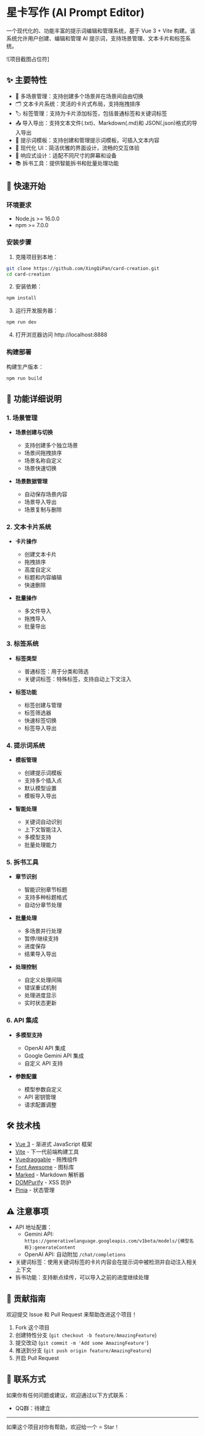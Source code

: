 # 星卡写作 (AI Prompt Editor)

一个现代化的、功能丰富的提示词编辑和管理系统，基于 Vue 3 + Vite 构建。该系统允许用户创建、编辑和管理 AI 提示词，支持场景管理、文本卡片和标签系统。

![项目截图占位符]

## ✨ 主要特性

- 📝 多场景管理：支持创建多个场景并在场景间自由切换
- 🗂️ 文本卡片系统：灵活的卡片式布局，支持拖拽排序
- 🏷️ 标签管理：支持为卡片添加标签，包括普通标签和关键词标签
- 📤 导入导出：支持文本文件(.txt)、Markdown(.md)和 JSON(.json)格式的导入导出
- 🎯 提示词模板：支持创建和管理提示词模板，可插入文本内容
- 🎨 现代化 UI：简洁优雅的界面设计，流畅的交互体验
- 📱 响应式设计：适配不同尺寸的屏幕和设备
- 📚 拆书工具：提供智能拆书和批量处理功能

## 🚀 快速开始

### 环境要求

- Node.js >= 16.0.0
- npm >= 7.0.0

### 安装步骤

1. 克隆项目到本地：

```bash
git clone https://github.com/XingQiPan/card-creation.git
cd card-creation
```

2. 安装依赖：

```bash
npm install
```

3. 运行开发服务器：

```bash
npm run dev
```

4. 打开浏览器访问 http://localhost:8888

### 构建部署

构建生产版本：
```bash
npm run build
```

## 📖 功能详细说明

### 1. 场景管理

- **场景创建与切换**
  - 支持创建多个独立场景
  - 场景间拖拽排序
  - 场景名称自定义
  - 场景快速切换

- **场景数据管理**
  - 自动保存场景内容
  - 场景导入导出
  - 场景复制与删除

### 2. 文本卡片系统

- **卡片操作**
  - 创建文本卡片
  - 拖拽排序
  - 高度自定义
  - 标题和内容编辑
  - 快速删除

- **批量操作**
  - 多文件导入
  - 拖拽导入
  - 批量导出

### 3. 标签系统

- **标签类型**
  - 普通标签：用于分类和筛选
  - 关键词标签：特殊标签，支持自动上下文注入
  
- **标签功能**
  - 标签创建与管理
  - 标签筛选器
  - 快速标签切换
  - 标签导入导出

### 4. 提示词系统

- **模板管理**
  - 创建提示词模板
  - 支持多个插入点
  - 默认模型设置
  - 模板导入导出

- **智能处理**
  - 关键词自动识别
  - 上下文智能注入
  - 多模型支持
  - 批量处理能力

### 5. 拆书工具

- **章节识别**
  - 智能识别章节标题
  - 支持多种标题格式
  - 自动分章节处理

- **批量处理**
  - 多场景并行处理
  - 暂停/继续支持
  - 进度保存
  - 结果导入导出

- **处理控制**
  - 自定义处理间隔
  - 错误重试机制
  - 处理进度显示
  - 实时状态更新

### 6. API 集成

- **多模型支持**
  - OpenAI API 集成
  - Google Gemini API 集成
  - 自定义 API 支持

- **参数配置**
  - 模型参数自定义
  - API 密钥管理
  - 请求配置调整

## 🛠️ 技术栈

- [Vue 3](https://vuejs.org/) - 渐进式 JavaScript 框架
- [Vite](https://vitejs.dev/) - 下一代前端构建工具
- [Vuedraggable](https://github.com/SortableJS/Vue.Draggable) - 拖拽组件
- [Font Awesome](https://fontawesome.com/) - 图标库
- [Marked](https://marked.js.org/) - Markdown 解析器
- [DOMPurify](https://github.com/cure53/DOMPurify) - XSS 防护
- [Pinia](https://pinia.vuejs.org/) - 状态管理

## ⚠️ 注意事项

- API 地址配置：
  - Gemini API: `https://generativelanguage.googleapis.com/v1beta/models/{模型名称}:generateContent`
  - OpenAI API: 自动附加 `/chat/completions`
- 关键词标签：使用关键词标签的卡片内容会在提示词中被检测并自动注入相关上下文
- 拆书功能：支持断点续传，可以导入之前的进度继续处理

## 🤝 贡献指南

欢迎提交 Issue 和 Pull Request 来帮助改进这个项目！

1. Fork 这个项目
2. 创建特性分支 (`git checkout -b feature/AmazingFeature`)
3. 提交改动 (`git commit -m 'Add some AmazingFeature'`)
4. 推送到分支 (`git push origin feature/AmazingFeature`)
5. 开启 Pull Request

## 📧 联系方式

如果你有任何问题或建议，欢迎通过以下方式联系：

- QQ群：待建立

---

如果这个项目对你有帮助，欢迎给一个 ⭐️ Star！